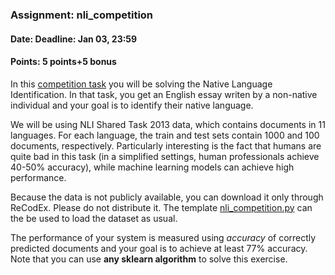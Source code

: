 ### Assignment: nli_competition
#### Date: Deadline: Jan 03, 23:59
#### Points: 5 points+5 bonus

In this [competition task](https://ufal.mff.cuni.cz/courses/npfl129/2122-winter#competitions) you will be solving the Native
Language Identification. In that task, you get an English essay writen by
a non-native individual and your goal is to identify their native language.

We will be using NLI Shared Task 2013 data, which contains documents in 11
languages. For each language, the train and test sets contain 1000 and 100
documents, respectively. Particularly interesting is the fact that humans are
quite bad in this task (in a simplified settings, human professionals achieve
40-50% accuracy), while machine learning models can achieve high performance.

Because the data is not publicly available, you can download it only through
ReCodEx. Please do not distribute it. The template
[nli_competition.py](https://github.com/ufal/npfl129/tree/past-2122/labs/10/nli_competition.py)
can the be used to load the dataset as usual.

The performance of your system is measured using _accuracy_ of correctly
predicted documents and your goal is to achieve at least 77% accuracy.
Note that you can use **any sklearn algorithm** to solve this exercise.

